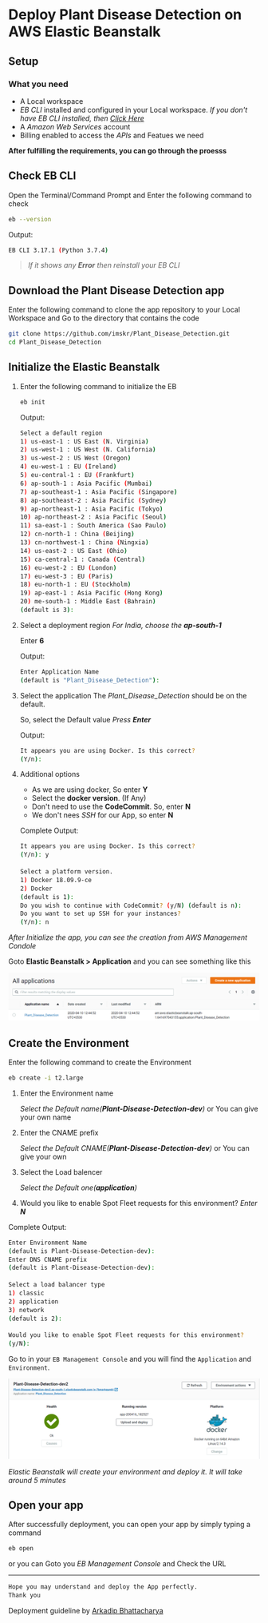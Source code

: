# Deploy Plant Disease Detection on AWS Elastic Beanstalk

## Setup

### What you need

- A Local workspace
- *EB CLI* installed and configured in your Local workspace.
    *If you don't have EB CLI installed, then [Click Here](https://docs.aws.amazon.com/elasticbeanstalk/latest/dg/eb-cli3-install.html)*
- A *Amazon Web Services* account
- Billing enabled to access the *APIs* and Featues we need

**After fulfilling the requirements, you can go through the proesss**

## Check EB CLI
Open the Terminal/Command Prompt and
Enter the following command to check

```bash
eb --version
```

Output:
```bash
EB CLI 3.17.1 (Python 3.7.4)
```

> *If it shows any **Error** then reinstall your EB CLI*

## Download the Plant Disease Detection app

Enter the following command to clone the app repository to your Local Workspace and Go to the directory that contains the code
    
```bash
git clone https://github.com/imskr/Plant_Disease_Detection.git
cd Plant_Disease_Detection
```

## Initialize the Elastic Beanstalk

1. Enter the following command to initialize the EB

   ```bash
   eb init
   ```
 
   Output:
 
   ```bash
   Select a default region
   1) us-east-1 : US East (N. Virginia)
   2) us-west-1 : US West (N. California)
   3) us-west-2 : US West (Oregon)
   4) eu-west-1 : EU (Ireland)
   5) eu-central-1 : EU (Frankfurt)
   6) ap-south-1 : Asia Pacific (Mumbai)
   7) ap-southeast-1 : Asia Pacific (Singapore)
   8) ap-southeast-2 : Asia Pacific (Sydney)
   9) ap-northeast-1 : Asia Pacific (Tokyo)
   10) ap-northeast-2 : Asia Pacific (Seoul)
   11) sa-east-1 : South America (Sao Paulo)
   12) cn-north-1 : China (Beijing)
   13) cn-northwest-1 : China (Ningxia)
   14) us-east-2 : US East (Ohio)
   15) ca-central-1 : Canada (Central)
   16) eu-west-2 : EU (London)
   17) eu-west-3 : EU (Paris)
   18) eu-north-1 : EU (Stockholm)
   19) ap-east-1 : Asia Pacific (Hong Kong)
   20) me-south-1 : Middle East (Bahrain)
   (default is 3):
   ```
  
2. Select a deployment region
   *For India, choose the **ap-south-1***
  
   Enter **6**
  
   Output:
 
   ```bash
   Enter Application Name
   (default is "Plant_Disease_Detection"):
   ```
  
3. Select the application
   The *Plant_Disease_Detection* should be on the default.
  
   So, select the Default value *Press **Enter***
  
   Output:
 
   ```bash
   It appears you are using Docker. Is this correct?
   (Y/n):
   ```
  
4. Additional options
   - As we are using docker, So enter **Y**
   - Select the **docker version**. (If Any)
   - Don't need to use the **CodeCommit**. So, enter **N**
   - We don't nees *SSH* for our App, so enter **N**
  
   Complete Output:
  
   ```bash
   It appears you are using Docker. Is this correct?
   (Y/n): y
  
   Select a platform version.
   1) Docker 18.09.9-ce
   2) Docker
   (default is 1):
   Do you wish to continue with CodeCommit? (y/N) (default is n):
   Do you want to set up SSH for your instances?
   (Y/n): n
   ```
  
*After Initialize the app, you can see the creation from AWS Management Condole*

Goto **Elastic Beanstalk > Application** and you can see something like this

![APP INIT SAMPLE](./images/aws-app-init.png)

## Create the Environment

Enter the following command to create the Environment

```bash
eb create -i t2.large
```

1. Enter the Environment name

   *Select the Default name(**Plant-Disease-Detection-dev**)* or You can give your own name
  
2. Enter the CNAME prefix
  
   *Select the Default CNAME(**Plant-Disease-Detection-dev**)* or You can give your own
  
3. Select the Load balencer
  
   *Select the Default one(**application**)*

4. Would you like to enable Spot Fleet requests for this environment?
      *Enter **N***
  
Complete Output:

```bash
Enter Environment Name
(default is Plant-Disease-Detection-dev):
Enter DNS CNAME prefix
(default is Plant-Disease-Detection-dev):

Select a load balancer type
1) classic
2) application
3) network
(default is 2):

Would you like to enable Spot Fleet requests for this environment?
(y/N):
```

Go to in your `EB Management Console` and you will find the `Application` and `Environment`.

![deployed-banner](./images/aws-deployed-banner.png)

*Elastic Beanstalk will create your environment and deploy it. It will take around 5 minutes*

## Open your app

After successfully deployment, you can open your app by simply typing a command

```bash
eb open
```

or you can Goto you *EB Management Console* and Check the URL

---


```bash
Hope you may understand and deploy the App perfectly.
Thank you
```

Deployment guideline by [Arkadip Bhattacharya](https://github.com/darkmatter18)
